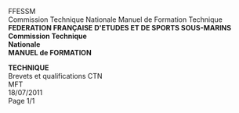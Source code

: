 FFESSM  
Commission Technique Nationale  Manuel de Formation Technique  
**FEDERATION FRANÇAISE D'ETUDES ET DE SPORTS SOUS-MARINS**  
**Commission Technique**  
**Nationale**  
**MANUEL de FORMATION**  
  
**TECHNIQUE**  
Brevets et qualifications CTN  
MFT  
18/07/2011  
Page 1/1  
  
  
  
  
  
  
  
  
  
  
  
  
  
  
  
  
  
  
  
  
  
  
  
  
  
  
  
  
  
  
  
  
  
  
  
  
  
  
  
  
  
